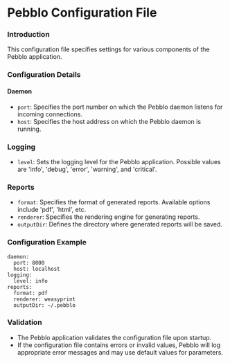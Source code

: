 # Pebblo Configuration File

### Introduction

This configuration file specifies settings for various components of the Pebblo application.

### Configuration Details

#### Daemon

- `port`: Specifies the port number on which the Pebblo daemon listens for incoming connections.
- `host`: Specifies the host address on which the Pebblo daemon is running.

### Logging

- `level`: Sets the logging level for the Pebblo application. Possible values are 'info', 'debug', 'error', 'warning', and 'critical'.

### Reports

- `format`: Specifies the format of generated reports. Available options include 'pdf', 'html', etc.
- `renderer`: Specifies the rendering engine for generating reports.
- `outputDir`: Defines the directory where generated reports will be saved.

### Configuration Example

```commandline
daemon:
  port: 8000
  host: localhost
logging:
  level: info
reports:
  format: pdf
  renderer: weasyprint
  outputDir: ~/.pebblo

```

### Validation

- The Pebblo application validates the configuration file upon startup.
- If the configuration file contains errors or invalid values, Pebblo will log appropriate error messages and may use default values for parameters.
